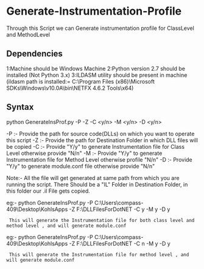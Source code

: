 # Generate-Instrumentation-Profile
Through this Script we can Generate instrumentation profile for ClassLevel and MethodLevel

Dependencies
-------------
1:Machine should be Windows Machine
2:Python version 2.7 should be installed (Not Python 3.x)
3:ILDASM utility should be present in machine (ildasm path is installed:= C:\Program Files (x86)\Microsoft SDKs\Windows\v10.0A\bin\NETFX 4.6.2 Tools\x64)

Syntax
-----------
python GenerateInsProf.py -P <path> -Z <Destination Folder path> -C <y/n> -M <y/n> -D <y/n>
 
   -P :- Provide the path for source code(DLLs) on which you want to operate this script
   -Z :- Provide the path for Destination Folder in which DLL files will be copied
   -C :- Provide "Y/y" to generate Instrumentation file for Class Level otherwise provide "N/n"
   -M :- Provide "Y/y" to generate Instrumentation file for Method Level otherwise profile "N/n"
   -D :- Provide "Y/y" to generate module.conf file otherwise provide "N/n"
 

Note:- All the file will get generated at same path from which you are running the script.
            There Should be a "IL" Folder in Destination Folder, in this folder our .il File gets copied.

 
eg:- python GenerateInsProf.py -P C:\Users\compass-409\Desktop\KohlsApps -Z F:\DLLFilesForDotNET -C y -M y -D y
   
     This will generate the Instrumentation file for both class level and method level , and will generate module.conf
    
eg:- python GenerateInsProf.py -P C:\Users\compass-409\Desktop\KohlsApps -Z F:\DLLFilesForDotNET -C n -M y -D y
 
     This will generate the Instrumentation file for method level , and will generate module.conf

